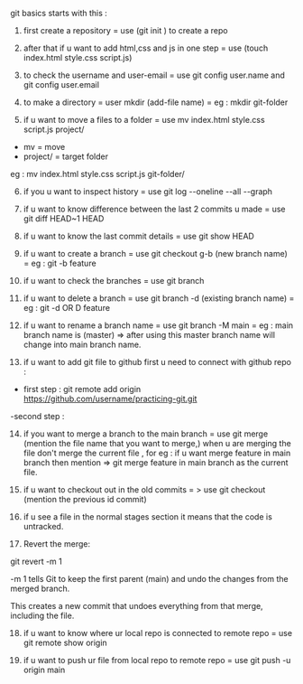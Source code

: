 git basics starts with this :

1. first create a repository = use (git init ) to create a repo

2. after that if u want to add html,css and js in one step = use (touch index.html style.css script.js)

3. to check the username and user-email = use git config user.name and git config user.email

4. to make a directory = user mkdir (add-file name) = eg : mkdir git-folder

5. if u want to move a files to a folder = use mv  index.html style.css script.js project/

- mv = move
- project/ = target folder

eg : mv index.html style.css script.js git-folder/ 

6. if you u want to inspect history = use git log --oneline --all --graph

7. if u want to know difference between the last 2 commits u made = use git diff HEAD~1 HEAD

8. if u want to know the last commit details = use git show HEAD


9. if u want to create a branch = use git checkout g-b (new branch name) = eg : git -b feature

10. if u want to check the branches = use git branch 

11. if u want to delete a branch = use git branch -d (existing branch name) = eg : git -d OR D feature

12. if u want to rename a branch name = use git branch -M main = eg : main branch name is (master) => after using this master branch name will change into main branch name.

13. if u want to add git file to github first u need to connect with github repo :

- first step : git remote add origin https://github.com/username/practicing-git.git

-second step : 



14. if you want to merge a branch to the main branch = use git merge (mention the file name that you want to merge,) when u are merging the file don't merge the current file , for eg : if u want merge feature in main branch then mention => git merge feature in main branch as the current file.

15. if u want to checkout out in the old commits = > use git checkout (mention the previous id commit)

16. if u see a file in the normal stages section it means that the code is untracked.

17. Revert the merge:

git revert -m 1 <merge-commit-hash>


-m 1 tells Git to keep the first parent (main) and undo the changes from the merged branch.

This creates a new commit that undoes everything from that merge, including the file.


18. if u want to know where ur local repo is connected to remote repo = use git remote show origin

19. if u want to push ur file from local repo to remote repo = use git push -u origin main